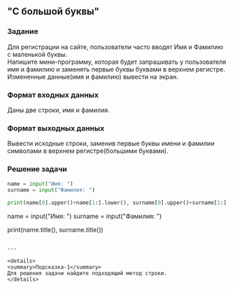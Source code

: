 ## "С большой буквы"

### Задание

Для регистрации на сайте, пользователи часто вводят Имя и Фамилию с маленькой буквы. \
Напишите мини-программу, которая будет запрашивать у пользователя имя и фамилию и заменять первые буквы буквами в верхнем регистре. \
Измененные данные(имя и фамилию) вывести на экран.

### Формат входных данных

Даны две строки, имя и фамилия.

### Формат выходных данных

Вывести исходные строки, заменив первые буквы имени и фамилии символами в верхнем регистре(большими буквами).

### Решение задачи

```python
name = input("Имя: ")
surname = input("Фамилия: ")

print(name[0].upper()+name[1:].lower(), surname[0].upper()+surname[1:].lower())
```
name = input("Имя: ")
surname = input("Фамилия: ")

print(name.title(), surname.title())
`````

---

<details>
<summary>Подсказка-1</summary>
Для решения задачи найдите подходящий метод строки.
</details>
